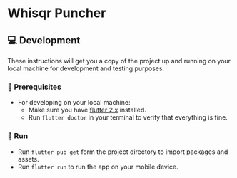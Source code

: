 # Whisqr Puncher

## 💻 Development

These instructions will get you a copy of the project up and running on your local machine for development and testing purposes.

### 🏁 Prerequisites

* For developing on your local machine:
  * Make sure you have [flutter 2.x](https://flutter.dev/) installed.
  * Run `flutter doctor` in your terminal to verify that everything is fine.

### 📱 Run

- Run `flutter pub get` form the project directory to import packages and assets.
- Run `flutter run` to run the app on your mobile device.